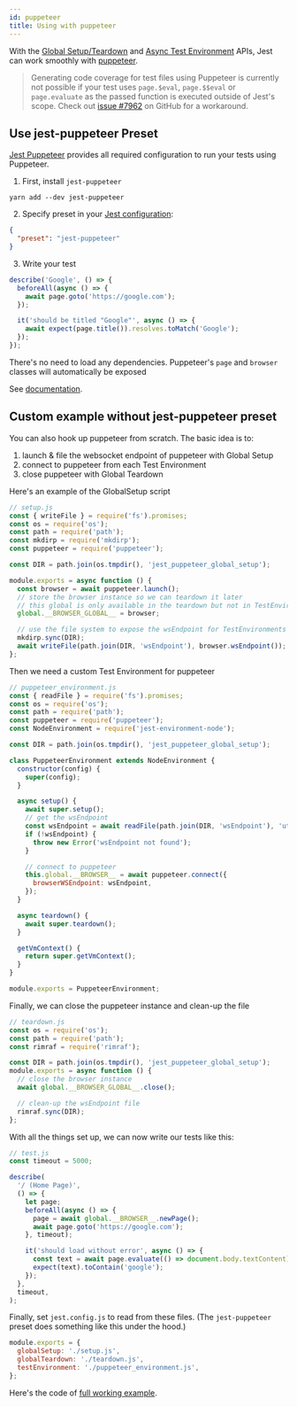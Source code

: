 ```yaml
---
id: puppeteer
title: Using with puppeteer
---
```


With the [Global Setup/Teardown](Configuration.md#globalsetup-string) and [Async Test Environment](Configuration.md#testenvironment-string) APIs, Jest can work smoothly with [puppeteer](https://github.com/GoogleChrome/puppeteer).

> Generating code coverage for test files using Puppeteer is currently not possible if your test uses `page.$eval`, `page.$$eval` or `page.evaluate` as the passed function is executed outside of Jest's scope. Check out [issue #7962](https://github.com/facebook/jest/issues/7962#issuecomment-495272339) on GitHub for a workaround.

## Use jest-puppeteer Preset

[Jest Puppeteer](https://github.com/smooth-code/jest-puppeteer) provides all required configuration to run your tests using Puppeteer.

1.  First, install `jest-puppeteer`

```
yarn add --dev jest-puppeteer
```

2.  Specify preset in your [Jest configuration](Configuration.md):

```json
{
  "preset": "jest-puppeteer"
}
```

3.  Write your test

```js
describe('Google', () => {
  beforeAll(async () => {
    await page.goto('https://google.com');
  });

  it('should be titled "Google"', async () => {
    await expect(page.title()).resolves.toMatch('Google');
  });
});
```

There's no need to load any dependencies. Puppeteer's `page` and `browser` classes will automatically be exposed

See [documentation](https://github.com/smooth-code/jest-puppeteer).

## Custom example without jest-puppeteer preset

You can also hook up puppeteer from scratch. The basic idea is to:

1.  launch & file the websocket endpoint of puppeteer with Global Setup
2.  connect to puppeteer from each Test Environment
3.  close puppeteer with Global Teardown

Here's an example of the GlobalSetup script

```js
// setup.js
const { writeFile } = require('fs').promises;
const os = require('os');
const path = require('path');
const mkdirp = require('mkdirp');
const puppeteer = require('puppeteer');

const DIR = path.join(os.tmpdir(), 'jest_puppeteer_global_setup');

module.exports = async function () {
  const browser = await puppeteer.launch();
  // store the browser instance so we can teardown it later
  // this global is only available in the teardown but not in TestEnvironments
  global.__BROWSER_GLOBAL__ = browser;

  // use the file system to expose the wsEndpoint for TestEnvironments
  mkdirp.sync(DIR);
  await writeFile(path.join(DIR, 'wsEndpoint'), browser.wsEndpoint());
};
```

Then we need a custom Test Environment for puppeteer

```js
// puppeteer_environment.js
const { readFile } = require('fs').promises;
const os = require('os');
const path = require('path');
const puppeteer = require('puppeteer');
const NodeEnvironment = require('jest-environment-node');

const DIR = path.join(os.tmpdir(), 'jest_puppeteer_global_setup');

class PuppeteerEnvironment extends NodeEnvironment {
  constructor(config) {
    super(config);
  }

  async setup() {
    await super.setup();
    // get the wsEndpoint
    const wsEndpoint = await readFile(path.join(DIR, 'wsEndpoint'), 'utf8');
    if (!wsEndpoint) {
      throw new Error('wsEndpoint not found');
    }

    // connect to puppeteer
    this.global.__BROWSER__ = await puppeteer.connect({
      browserWSEndpoint: wsEndpoint,
    });
  }

  async teardown() {
    await super.teardown();
  }

  getVmContext() {
    return super.getVmContext();
  }
}

module.exports = PuppeteerEnvironment;
```

Finally, we can close the puppeteer instance and clean-up the file

```js
// teardown.js
const os = require('os');
const path = require('path');
const rimraf = require('rimraf');

const DIR = path.join(os.tmpdir(), 'jest_puppeteer_global_setup');
module.exports = async function () {
  // close the browser instance
  await global.__BROWSER_GLOBAL__.close();

  // clean-up the wsEndpoint file
  rimraf.sync(DIR);
};
```

With all the things set up, we can now write our tests like this:

```js
// test.js
const timeout = 5000;

describe(
  '/ (Home Page)',
  () => {
    let page;
    beforeAll(async () => {
      page = await global.__BROWSER__.newPage();
      await page.goto('https://google.com');
    }, timeout);

    it('should load without error', async () => {
      const text = await page.evaluate(() => document.body.textContent);
      expect(text).toContain('google');
    });
  },
  timeout,
);
```

Finally, set `jest.config.js` to read from these files. (The `jest-puppeteer` preset does something like this under the hood.)

```js
module.exports = {
  globalSetup: './setup.js',
  globalTeardown: './teardown.js',
  testEnvironment: './puppeteer_environment.js',
};
```

Here's the code of [full working example](https://github.com/xfumihiro/jest-puppeteer-example).
